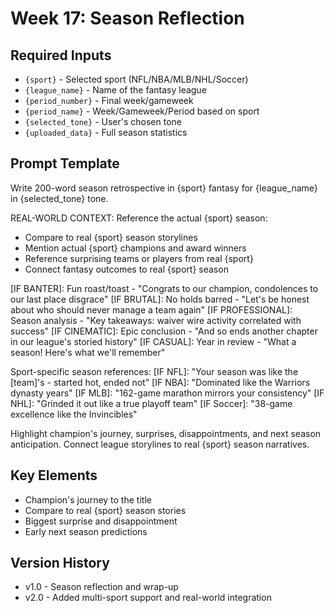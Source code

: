 # Week 17: Season Reflection

## Required Inputs
- `{sport}` - Selected sport (NFL/NBA/MLB/NHL/Soccer)
- `{league_name}` - Name of the fantasy league
- `{period_number}` - Final week/gameweek
- `{period_name}` - Week/Gameweek/Period based on sport
- `{selected_tone}` - User's chosen tone
- `{uploaded_data}` - Full season statistics

## Prompt Template

Write 200-word season retrospective in {sport} fantasy for {league_name} in {selected_tone} tone.

REAL-WORLD CONTEXT: Reference the actual {sport} season:
- Compare to real {sport} season storylines
- Mention actual {sport} champions and award winners
- Reference surprising teams or players from real {sport}
- Connect fantasy outcomes to real {sport} season

[IF BANTER]: Fun roast/toast - "Congrats to our champion, condolences to our last place disgrace"
[IF BRUTAL]: No holds barred - "Let's be honest about who should never manage a team again"
[IF PROFESSIONAL]: Season analysis - "Key takeaways: waiver wire activity correlated with success"
[IF CINEMATIC]: Epic conclusion - "And so ends another chapter in our league's storied history"
[IF CASUAL]: Year in review - "What a season! Here's what we'll remember"

Sport-specific season references:
[IF NFL]: "Your season was like the [team]'s - started hot, ended not"
[IF NBA]: "Dominated like the Warriors dynasty years"
[IF MLB]: "162-game marathon mirrors your consistency"
[IF NHL]: "Grinded it out like a true playoff team"
[IF Soccer]: "38-game excellence like the Invincibles"

Highlight champion's journey, surprises, disappointments, and next season anticipation.
Connect league storylines to real {sport} season narratives.

## Key Elements
- Champion's journey to the title
- Compare to real {sport} season stories
- Biggest surprise and disappointment
- Early next season predictions

## Version History
- v1.0 - Season reflection and wrap-up
- v2.0 - Added multi-sport support and real-world integration
